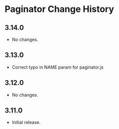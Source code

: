 Paginator Change History
====================

3.14.0
------

* No changes.

3.13.0
------

* Correct typo in NAME param for paginator.js

3.12.0
------

* No changes.

3.11.0
-----

* Initial release.
